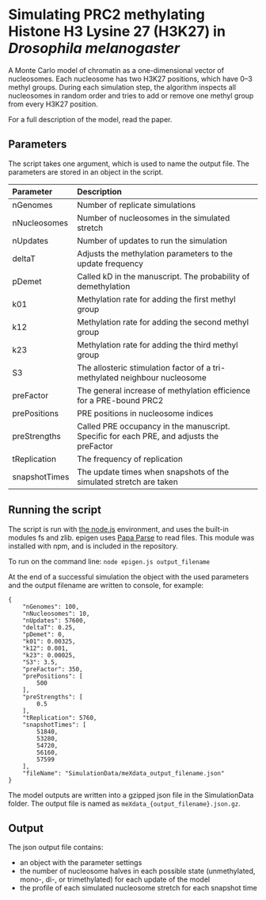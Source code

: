 # Simulating PRC2 methylating Histone H3 Lysine 27 (H3K27) in *Drosophila melanogaster*

A Monte Carlo model of chromatin as a one-dimensional vector of nucleosomes. 
Each nucleosome has two H3K27 positions, which have 0–3 methyl groups. During each simulation step, the algorithm inspects all 
nucleosomes in random order and tries to add or remove one methyl group from every H3K27 position.

For a full description of the model, read the paper.

## Parameters

The script takes one argument, which is used to name the output file. The parameters are stored in an object in the script. 

| Parameter | Description |
|:----------|:------------|
| nGenomes | Number of replicate simulations |
| nNucleosomes | Number of nucleosomes in the simulated stretch |
| nUpdates | Number of updates to run the simulation |
| deltaT | Adjusts the methylation parameters to the update frequency |
| pDemet | Called kD in the manuscript. The probability of demethylation |
| k01 | Methylation rate for adding the first methyl group |
| k12 | Methylation rate for adding the second methyl group |
| k23 | Methylation rate for adding the third methyl group |
| S3 | The allosteric stimulation factor of a tri-methylated neighbour nucleosome |
| preFactor | The general increase of methylation efficience for a PRE-bound PRC2 |
| prePositions | PRE positions in nucleosome indices |
| preStrengths | Called PRE occupancy in the manuscript. Specific for each PRE, and adjusts the preFactor |
| tReplication | The frequency of replication |
| snapshotTimes | The update times when snapshots of the simulated stretch are taken |

## Running the script

The script is run with [the node.js](https://nodejs.org/en/download) environment, and uses the built-in modules fs and zlib.
epigen uses [Papa Parse](http://papaparse.com) to read files. This module was installed with npm, and is included in the repository. 

To run on the command line:
    `node epigen.js output_filename`

At the end of a successful simulation the object with the used parameters and the output filename are written to console, for example:

    {
		"nGenomes": 100,
		"nNucleosomes": 10,
		"nUpdates": 57600,
		"deltaT": 0.25,
		"pDemet": 0,
		"k01": 0.00325,
		"k12": 0.001,
		"k23": 0.00025,
		"S3": 3.5,
		"preFactor": 350,
		"prePositions": [
			500
		],
		"preStrengths": [
			0.5
		],
		"tReplication": 5760,
		"snapshotTimes": [
			51840,
			53280,
			54720,
			56160,
			57599
		],
		"fileName": "SimulationData/meXdata_output_filename.json"
    }

The model outputs are written into a gzipped json file in the SimulationData folder. 
The output file is named as `meXdata_{output_filename}.json.gz`.

## Output

The json output file contains:
 - an object with the parameter settings
 - the number of nucleosome halves in each possible state (unmethylated, mono-, di-, or trimethylated) for each update of the model
 - the profile of each simulated nucleosome stretch for each snapshot time